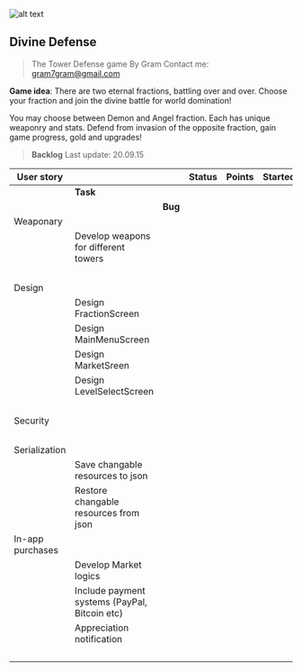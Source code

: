 ![alt text](https://github.com/gram7gram/DivineDefense/blob/master/logo_small.png "**ICON**")

## Divine Defense

> The Tower Defense game
By Gram
Contact me: gram7gram@gmail.com

**Game idea**: There are two eternal fractions, battling over and over.
Choose your fraction and join the divine battle for world domination!

You may choose between Demon and Angel fraction. Each has unique weaponry and stats.
Defend from invasion of the opposite fraction, gain game progress, gold and upgrades!

> **Backlog**
Last update: 20.09.15

User story | &nbsp; | &nbsp; | Status | Points | Started | Finished
--- | --- | --- | --- | --- | --- | ---
 &nbsp; | **Task** | &nbsp; | &nbsp; | &nbsp; | &nbsp; | &nbsp;
 &nbsp; | &nbsp; | **Bug** | &nbsp;  | &nbsp; | &nbsp; | &nbsp;
Weaponary  | &nbsp; | &nbsp; | &nbsp; | &nbsp; | &nbsp; | &nbsp;
&nbsp;  | Develop weapons for different towers | &nbsp; | &nbsp; | &nbsp; | &nbsp; | &nbsp;
&nbsp;  | &nbsp; | &nbsp; | &nbsp; | &nbsp; | &nbsp; | &nbsp;
Design  | &nbsp; | &nbsp; | &nbsp; | &nbsp; | &nbsp; | &nbsp;
&nbsp;  | Design FractionScreen | &nbsp; | &nbsp; | &nbsp; | &nbsp; | &nbsp;
&nbsp;  | Design MainMenuScreen | &nbsp; | &nbsp; | &nbsp; | &nbsp; | &nbsp;
&nbsp;  | Design MarketSreen | &nbsp; | &nbsp; | &nbsp; | &nbsp; | &nbsp;
&nbsp;  | Design LevelSelectScreen | &nbsp; | &nbsp; | &nbsp; | &nbsp; | &nbsp;
&nbsp;  | &nbsp; | &nbsp; | &nbsp; | &nbsp; | &nbsp; | &nbsp;
Security  | &nbsp; | &nbsp; | &nbsp; | &nbsp; | &nbsp; | &nbsp;
&nbsp;  | &nbsp; | &nbsp; | &nbsp; | &nbsp; | &nbsp; | &nbsp;
Serialization  | &nbsp; | &nbsp; | &nbsp; | &nbsp; | &nbsp; | &nbsp;
&nbsp;  | Save changable resources to json | &nbsp; | &nbsp; | &nbsp; | &nbsp; | &nbsp;
&nbsp;  | Restore changable resources from json | &nbsp; | &nbsp; | &nbsp; | &nbsp; | &nbsp;
In-app purchases  | &nbsp; | &nbsp; | &nbsp; | &nbsp; | &nbsp; | &nbsp;
&nbsp;  | Develop Market logics | &nbsp; | &nbsp; | &nbsp; | &nbsp; | &nbsp;
&nbsp;  | Include payment systems (PayPal, Bitcoin etc) | &nbsp; | &nbsp; | &nbsp; | &nbsp; | &nbsp;
&nbsp;  | Appreciation notification | &nbsp; | &nbsp; | &nbsp; | &nbsp; | &nbsp;
&nbsp;  | &nbsp; | &nbsp; | &nbsp; | &nbsp; | &nbsp; | &nbsp;